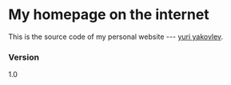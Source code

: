 My homepage on the internet
======================

This is the source code of my personal website --- [yuri yakovlev].

### Version
1.0 

[yuri yakovlev]:http://yakovlevyuri.com/